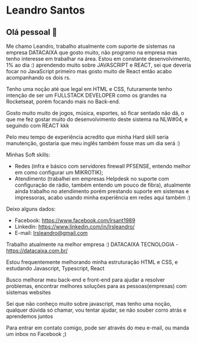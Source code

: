 # Leandro Santos

## Olá pessoal 👋


Me chamo Leandro, trabalho atualmente com suporte de sistemas na empresa DATACAIXA que gosto muito, não programo na empresa mas tenho interesse em trabalhar na área.
Estou em constante desenvolvimento, 1% ao dia :) aprendendo muito sobre JAVASCRIPT e REACT, sei que deveria focar no JavaScript primeiro mas gosto muito de React então acabo acompanhando os dois rs.

Tenho uma noção até que legal em HTML e CSS, futuramente tenho intenção de ser um FULLSTACK DEVELOPER como os grandes na Rocketseat, porém focando mais no Back-end.

Gosto muito muito de jogos, música, esportes, só ficar sentado não dá, o que me fez gostar muito do desenvolvimento deste sistema na NLW#04, e seguindo com REACT kkk

Pelo meu tempo de experiência acredito que minha Hard skill seria manutenção, gostaria que meu inglês também fosse mas um dia será :)

Minhas Soft skills:
- Redes (infra e básico com servidores firewall PFSENSE, entendo melhor em como configurar um MIKROTIK);
- Atendimento (trabalhei em empresas Helpdesk no suporte com configuração de rádio, também entendo um pouco de fibra), atualmente ainda trabalho no atendimento porém prestando suporte em sistemas e impressoras, acabo usando minha experiência em redes aqui também :)

Deixo alguns dados:
- Facebook: https://www.facebook.com/lrsant1989
- Linkedin: https://www.linkedin.com/in/lrsleandro/
- E-mail: lrsleandro@gmail.com

Trabalho atualmente na melhor empresa :) DATACAIXA TECNOLOGIA - https://datacaixa.com.br/

Estou frequentemente melhorando minha estruturação HTML e CSS, e estudando Javascript, Typescript, React

Busco melhorar meu back-end e front-end para ajudar a resolver problemas, encontrar melhores soluções para as pessoas(empresas) com sistemas websites

Sei que não conheço muito sobre javascript, mas tenho uma noção, qualquer dúvida só chamar, vou tentar ajudar, se não souber corro atrás e aprendemos juntos

Para entrar em contato comigo, pode ser através do meu e-mail, ou manda um inbox no Facebook ;)

